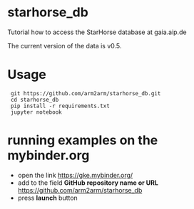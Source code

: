 # starhorse_db
Tutorial how to access the StarHorse database at gaia.aip.de

The current version of the data is v0.5.

# Usage
  ```
   git https://github.com/arm2arm/starhorse_db.git 
   cd starhorse_db
   pip install -r requirements.txt
   jupyter notebook 
  ```
# running examples on the mybinder.org
* open the link https://gke.mybinder.org/
* add to the field **GitHub repository name or URL**  https://github.com/arm2arm/starhorse_db
* press **launch** button

